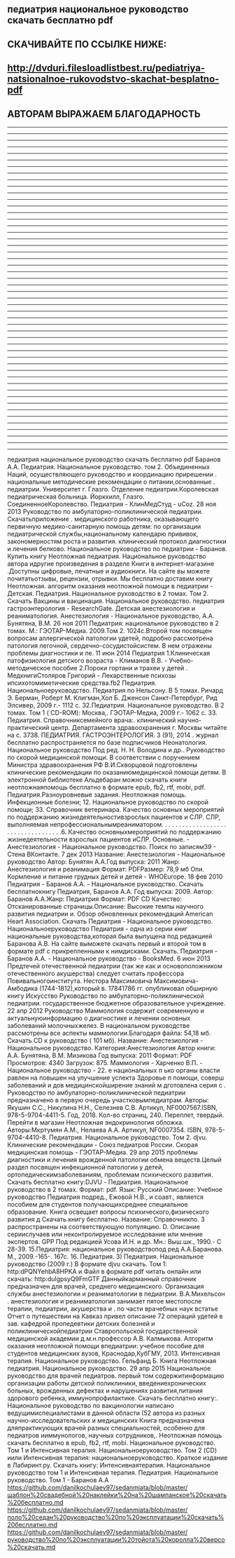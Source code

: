 педиатрия национальное руководство скачать бесплатно pdf
--------------------------------------------------
СКАЧИВАЙТЕ ПО ССЫЛКЕ НИЖЕ:
--------------------------------------------------
http://dvduri.filesloadlistbest.ru/pediatriya-natsionalnoe-rukovodstvo-skachat-besplatno-pdf
--------------------------------------------------
АВТОРАМ ВЫРАЖАЕМ БЛАГОДАРНОСТЬ
--------------------------------------------------
--------------------------------------------------
--------------------------------------------------
--------------------------------------------------
--------------------------------------------------
--------------------------------------------------
--------------------------------------------------
--------------------------------------------------
--------------------------------------------------
--------------------------------------------------
--------------------------------------------------
--------------------------------------------------
--------------------------------------------------
--------------------------------------------------
--------------------------------------------------
--------------------------------------------------
--------------------------------------------------
--------------------------------------------------
--------------------------------------------------
--------------------------------------------------
--------------------------------------------------
--------------------------------------------------
--------------------------------------------------
--------------------------------------------------
--------------------------------------------------
--------------------------------------------------
--------------------------------------------------
--------------------------------------------------
--------------------------------------------------
--------------------------------------------------
--------------------------------------------------
--------------------------------------------------
--------------------------------------------------
--------------------------------------------------
--------------------------------------------------
--------------------------------------------------
--------------------------------------------------
--------------------------------------------------
--------------------------------------------------
--------------------------------------------------
--------------------------------------------------
--------------------------------------------------
--------------------------------------------------
--------------------------------------------------
--------------------------------------------------
--------------------------------------------------
--------------------------------------------------
--------------------------------------------------
--------------------------------------------------
--------------------------------------------------
--------------------------------------------------
педиатрия национальное руководство скачать бесплатно pdf Баранов А.А. Педиатрия. Национальное руководство. том 2. Объединенных Наций, осуществляющего руководство и координацию прирешении . национальные методические рекомендации о питании,основанные . педиатрии. Университет г. Глазго. Отделение педиатрии.Королевская педиатрическая больница. Йоркхилл, Глазго. СоединенноеКоролевство. Педиатрия - КлинМедСтуд - uCoz. 28 ноя 2013  Руководство по амбулаторно-поликлинической педиатрии.  Скачатьприложение . медицинского работника, оказывающего первичную медико-санитарную помощь детям: по организации педиатрической службы,национальному календарю прививок, закономерностям роста и развития. клинический протокол диагностики и лечения белково. Национальное руководство по педиатрии - Баранов. Купить книгу Неотложная педиатрия. Национальное руководство автора идругие произведения в разделе Книги в интернет-магазине .Доступны цифровые, печатные и аудиокниги. На сайте вы можете почитатьотзывы, рецензии, отрывки. Мы бесплатно доставим книгу Неотложная. алгоритм оказания неотложной помощи в педиатрии - Детская. Педиатрия. Национальное руководство в 2 томах. Том 2. Скачать Вакцины и вакцинация. Национальное руководство. педиатрия гастроэнтерология - ResearchGate. Детская анестезиология и реаниматология. Анестезиология - Национальное руководство, А.А. Бунятяна, В.М. 26 ноя 2011  Педиатрия: национальное руководство в 2 томах. М.: ГЭОТАР-Медиа. 2009.Том 2. 1024с.Второй том посвящен вопросам аллергической патологии удетей, подробно рассмотрена патология легочной, сердечно-сосудистойсистем. В нем отражены проблемы диагностики и ле. 11 июн 2014  Педиатрия 1.Клиническая патофизиология детского возраста - Климанов В.В. - Учебно-методическое пособие 2.Пороки гортани и трахеи у детей . МедкнигиСтоляров Григорий - Лекарственные психозы ипсихотомиметические средства.fb2  Педиатрия. Национальноеруководство.
Педиатрия по Нельсону. В 5 томах. Ричард Э. Берман, Роберт М. Клигман,Хол Б. Дженсон  Санкт-Петербург, Рид Элсивер, 2009 г.- 1112 с. 32.Педиатрия. Национальное руководство. В 2 томах. Том 1 ( CD-ROM): Москва,. ГЭОТАР-Медиа, 2009 г.- 1062 с. 33. Педиатрия. Справочниксемейного врача:. клинический научно-практический центр. Департамента здравоохранения г. Москвы читайте на с. 3738. ПЕДИАТРИЯ. ГАСТРОЭНТЕРОЛОГИЯ.  3 (91), 2014 . журнал бесплатно распространяется по базе подписчиков Неонатология. Национальное руководство  Под ред. Н. Н. Володина и др.. Руководство по скорой медицинской помощи. В соответствии с поручением Министра здравоохранения РФ В.И.Скворцовой подготовлены клинические рекомендации по оказаниюмедицинской помощи детям. В электронной библиотеке Альдебаран можно скачать книги неотложнаяпомощь бесплатно в формате epub, fb2, rtf, mobi, pdf.  Педиатрия.Разноуровневые задания. Неотложная помощь. Инфекционные болезни; 12. Национальное руководство по скорой помощи; 33. Справочник ветеринара. Качество основных мероприятий по поддержанию жизнедеятельностивзрослых пациентов и СЛР. СЛР, выполняемая непрофессиональнымреаниматором. . . . . . . . . . . . . . . . . . . . . . . . . . . . . . . . . . .6. Качество основныхмероприятий по поддержанию жизнедеятельности взрослых пациентов иСЛР. Основные. - Анестезиология - Национальное руководство. Поиск по записям39 - Стена  ВКонтакте. 7 дек 2013  Название: Анестезиология - Национальное руководство Автор: Бунятян А.А.Год выпуска: 2011 Жанр: Анестезиология и реанимация Формат: PDFРазмер: 78,9 мб Опи. Кормление и питание грудных детей и детей  - WHOEurope. 18 фев 2010  Педиатрия - Баранов А.А. - Национальное руководство. Скачать бесплатнокнигу Педиатрия, Баранов А.А. Год выпуска: 2009. Автор: Баранов А.А.Жанр: Педиатрия Формат: PDF  CD Качество: Отсканированные страницы.Описание: Высокие темпы научного развития педиатрии и. Обзор обновленных рекомендаций American Heart Association. Скачать Педиатрия - Национальное руководство. Национальноеруководство Педиатрия - одна из серии книг национальные руководства,которая была выпущена под редакцией Баранова А.В.  На сайте выможете скачать первый и второй том в формате pdf с прикрепленными к нимдисками. Скачать. Педиатрия - Баранов А.А. - Национальное руководство - BooksMed. 6 июн 2013  Предтечей отечественной педиатрии (так же как и основоположником отечественного акушерства) следует считать профессора Повивальногоинститута. Нестора Максимовича Максимовича-Амбодика (1744-1812),который в. 17841786 гг. опубликовал обширную книгу Искусство
Руководство по амбулаторно-поликлинической педиатрии. государственное бюджетное образовательное учреждение. 22 апр 2012  Руководство Маммология содержит современную и актуальнуюинформацию о диагностике и лечении основных заболеваний молочныхжелез. В национальном руководстве рассмотрены все аспекты маммологии.Благодаря  файла: 54,18 мб. Скачать CD к руководство ( 101 мб). Название: Анестезиология - Национальное руководство. Категория:Анестезиология Автор книги: А.А. Бунятяна, В.М. Мизикова Год выпуска: 2011 Формат: PDF  Просмотров: 4340  Загрузок: 875. Маммология - Харченко В.П. - Национальное руководство - 22. е национальных п ько органы власти равлен на повышен на улучшение услекта Здоровье п помощи, соверш заболеваний и дов медицинскойширение знаний м дготовлена серия с . Руководство по амбулаторно-поликлинической педиатрии предназначено в первую очередь участковымпедиатрам. Авторы: Якушин С.С., Никулина Н.Н., Селезнев С.В. Артикул, NF0007567.ISBN, 978-5-9704-4411-5. Год, 2018. Кол-во страниц, 240. Переплет, твердый. Перейти в магазин  Неотложная эндокринология  обложка. Авторы:Мкртумян А.М., Нелаева А.А. Артикул, NF0007354. ISBN, 978-5-9704-4410-8. Педиатрия. Национальное руководство. Том 2. djvu. Клинические рекомендации - Союз педиатров России. Скорая медицинская помощь - ГЭОТАР-Медиа. 29 апр 2015   проблемы диагностики и лечения врожденной патологии обмена веществ.Целый раздел посвящен инфекционной патологии у детей, ортопедическимзаболеваниям, проблемам психического развития. Скачать бесплатно книгу:DJVU - Педиатрия. Национальное руководство в 2 томах. Формат: pdf. Язык: Русский Описание: Учебное руководство Педиатрия подред., Ежовой Н.В., и соавт., является пособием для студентов получающихсреднее специальное образование. Книга освещает вопросы психического,физического развития д Скачать книгу бесплатно. Название: Справочникпо. 3 распространены на соответствующую популяцию. D. Описание сериислучаев или неконтролируемое исследование или мнение экспертов. GPP Под редакцией Усова И.Н. и др. Мн.: Выш.шк., 1990.- С 28-39. 15.Педиатрия: национальное руководствопод ред А.А.Баранова.  М., 2009.-165-. 167с. 16. Педиатрия. 3) Педиатрия. Национальное руководство (2009 г.) В формате djvu скачать. Том 1: http:dPQNYehbA8HPKA и  Файл в формате pdf читать онлайн или скачать: http:dulgpsyQ9FmGTF Данныйкарманный справочник предназначен для врачей, среднего медицинского. Организация службы анестезиологии и реаниматологии в педиатрии. В.А.Михельсон . анестезиология и реаниматология занимает пятое местопосле терапии, педиатрии, акушерства и . по части врачебных наук встатье Отчет о путешествии на Кавказ привел описание 72 операций удетей в
зав. кафедрой пропедевтики детских болезней и поликлиническойпедиатрии Ставропольской государственной медицинской академии д.м.н.профессор А.В. Калмыкова. Алгоритм оказания неотложной помощи впедиатрии: учебное пособие для студентов медицинских вузов, Краснодар,КубГМУ, 2013. Интенсивная терапия. Национальное руководство. Гельфанд Б. Книга Неотложная педиатрия. Национальное руководство. 29 апр 2015  Национальное руководство для врачей педиатров. первый том содержитинформацию организации работы детской поликлиники, введениехронических больных, врожденных дефектах и нарушениях развития,питания здорового ребенка, иммунопрофилактике. Скачать бесплатно книгу:. Национальное руководство по вакцинологии написано ведущимиспециалистами в данной области (52 автора из разных научно-исследовательских и медицинских  Книга предназначена дляпрактикующих врачей разных специальностей, особенно для педиатров ииммунологов, научных сотрудников,. Неотложная помощь  скачать бесплатно в epub, fb2, rtf, mobi. Национальное руководство. Том 1 и Интенсивная терапия. Национальноеруководство. Том 2 (CD) иили Интенсивная терапия: национальноеруководство. Краткое издание в Лабиринт.ру. Скачать книгу: Интенсивнаятерапия. Национальное руководство том 1 и Интенсивная терапия. Педиатрия. Национальное руководство. Том 1 - Баранов А.А
https://github.com/danilkochulaev97/sedanmiata/blob/master/шаблон%20свадебной%20наклейки%20на%20шампанское%20скачать%20бесплатно.md
https://github.com/danilkochulaev97/sedanmiata/blob/master/поло%20седан%20руководство%20по%20эксплуатации%20скачать%20бесплатно.md
https://github.com/danilkochulaev97/sedanmiata/blob/master/руководство%20по%20эксплуатации%20тойота%20королла%20версо%20скачать.md